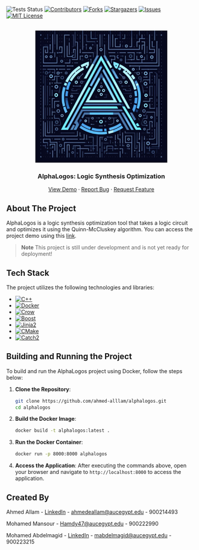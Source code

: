 <a name="readme-top"></a>


<!-- PROJECT SHIELDS -->
<img src="https://github.com/ahmed-alllam/AlphaLogos/actions/workflows/tests.yml/badge.svg" alt="Tests Status" height="28"></img>
[![Contributors][contributors-shield]][contributors-url]
[![Forks][forks-shield]][forks-url]
[![Stargazers][stars-shield]][stars-url]
[![Issues][issues-shield]][issues-url]
[![MIT License][license-shield]][license-url]



<!-- PROJECT LOGO -->
<br />
<div align="center">

  <a href="https://github.com/ahmed-alllam/AlphaLogos">
    <img src="assets/project-image.jpeg" alt="AlphaLogos!" width="350">
  </a>

<h3 align="center">AlphaLogos: Logic Synthesis Optimization</h3>

  <p align="center">
    <a href="http://alpha-logos-1464863388.eu-west-3.elb.amazonaws.com/">View Demo</a>
    ·
    <a href="https://github.com/ahmed-alllam/AlphaLogos/issues">Report Bug</a>
    ·
    <a href="https://github.com/ahmed-alllam/AlphaLogos/issues">Request Feature</a>
  </p>
</div>


<!-- ABOUT THE PROJECT -->


## About The Project

AlphaLogos is a logic synthesis optimization tool that takes a logic circuit and optimizes it using the Quinn-McCluskey algorithm. You can access the project demo using this [link](http://alpha-logos-1464863388.eu-west-3.elb.amazonaws.com/).

> **Note**
> This project is still under development and is not yet ready for deployment!


## Tech Stack

The project utilizes the following technologies and libraries:

* [![C++](https://img.shields.io/badge/C++-00599C?style=for-the-badge&logo=c%2B%2B&logoColor=white)](https://isocpp.org/)
* [![Docker](https://img.shields.io/badge/Docker-2496ED?style=for-the-badge&logo=docker&logoColor=white)](https://www.docker.com/)
* [![Crow](https://img.shields.io/badge/Crow-800000?style=for-the-badge)](https://github.com/CrowCpp/Crow)
* [![Boost](https://img.shields.io/badge/Boost-FF6F61?style=for-the-badge&logo=boost&logoColor=white)](https://www.boost.org/)
* [![Jinja2](https://img.shields.io/badge/Jinja2CppLight-B41717?style=for-the-badge)](https://github.com/hughperkins/Jinja2CppLight)
* [![CMake](https://img.shields.io/badge/CMake-064F8C?style=for-the-badge&logo=cmake&logoColor=white)](https://cmake.org/)
* [![Catch2](https://img.shields.io/badge/Catch2-B5177B?style=for-the-badge)](https://github.com/catchorg/Catch2)


## Building and Running the Project

To build and run the AlphaLogos project using Docker, follow the steps below:

1. **Clone the Repository**:
   ```bash
   git clone https://github.com/ahmed-alllam/alphalogos.git
   cd alphalogos
   ```

2. **Build the Docker Image**:
   ```bash
   docker build -t alphalogos:latest .
   ```

3. **Run the Docker Container**:
   ```bash
   docker run -p 8000:8000 alphalogos
   ```

4. **Access the Application**:
   After executing the commands above, open your browser and navigate to `http://localhost:8000` to access the application.


<!-- CONTACT -->
## Created By

Ahmed Allam - [LinkedIn](https://linkedin.com/in/ahmed-e-allam) - ahmedeallam@aucegypt.edu - 900214493

Mohamed Mansour - Hamdy47@aucegypt.edu - 900222990

Mohamed Abdelmagid - [LinkedIn](https://www.linkedin.com/in/mohamed-abdelmagid-3aab51195/) - mabdelmagid@aucegypt.edu - 900223215


<!-- MARKDOWN LINKS & IMAGES -->
[contributors-shield]: https://img.shields.io/github/contributors/ahmed-alllam/AlphaLogos.svg?style=for-the-badge
[contributors-url]: https://github.com/ahmed-alllam/AlphaLogos/graphs/contributors
[forks-shield]: https://img.shields.io/github/forks/ahmed-alllam/AlphaLogos.svg?style=for-the-badge
[forks-url]: https://github.com/ahmed-alllam/AlphaLogos/network/members
[stars-shield]: https://img.shields.io/github/stars/ahmed-alllam/AlphaLogos.svg?style=for-the-badge
[stars-url]: https://github.com/ahmed-alllam/AlphaLogos/stargazers
[issues-shield]: https://img.shields.io/github/issues/ahmed-alllam/AlphaLogos.svg?style=for-the-badge
[issues-url]: https://github.com/ahmed-alllam/AlphaLogos/issues
[license-shield]: https://img.shields.io/github/license/ahmed-alllam/AlphaLogos.svg?style=for-the-badge
[license-url]: https://github.com/ahmed-alllam/AlphaLogos/blob/master/LICENSE.txt
[linkedin-shield]: https://img.shields.io/badge/-LinkedIn-black.svg?style=for-the-badge&logo=linkedin&colorB=555
[product-screenshot]: images/screenshot.png
